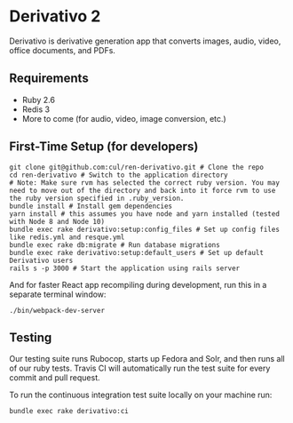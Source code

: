 # Derivativo 2

Derivativo is derivative generation app that converts images, audio, video, office documents, and PDFs.

## Requirements

- Ruby 2.6
- Redis 3
- More to come (for audio, video, image conversion, etc.)

## First-Time Setup (for developers)

```
git clone git@github.com:cul/ren-derivativo.git # Clone the repo
cd ren-derivativo # Switch to the application directory
# Note: Make sure rvm has selected the correct ruby version. You may need to move out of the directory and back into it force rvm to use the ruby version specified in .ruby_version.
bundle install # Install gem dependencies
yarn install # this assumes you have node and yarn installed (tested with Node 8 and Node 10)
bundle exec rake derivativo:setup:config_files # Set up config files like redis.yml and resque.yml
bundle exec rake db:migrate # Run database migrations
bundle exec rake derivativo:setup:default_users # Set up default Derivativo users
rails s -p 3000 # Start the application using rails server
```
And for faster React app recompiling during development, run this in a separate terminal window:

```
./bin/webpack-dev-server
```

## Testing
Our testing suite runs Rubocop, starts up Fedora and Solr, and then runs all of our ruby tests. Travis CI will automatically run the test suite for every commit and pull request.

To run the continuous integration test suite locally on your machine run:
```
bundle exec rake derivativo:ci
```
